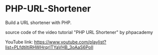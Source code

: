 # PHP-URL-Shortener
Build a URL shortener with PHP.

source code of the video tutorial "PHP URL Shortener" by phpacademy

YouTube link:
https://www.youtube.com/playlist?list=PLfdtiltiRHWHrqrITYaVHB_3oAaS6PoIl
